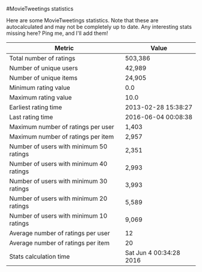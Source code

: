 #MovieTweetings statistics

Here are some MovieTweetings statistics. Note that these are autocalculated and may not be completely up to date. Any interesting stats missing here? Ping me, and I'll add them!

Metric | Value
--- | ---
Total number of ratings                 | 503,386
Number of unique users                  | 42,989
Number of unique items                  | 24,905
Minimum rating value                    | 0.0
Maximum rating value                    | 10.0
Earliest rating time                    | 2013-02-28 15:38:27
Last rating time                        | 2016-06-04 00:08:38
Maximum number of ratings per user      | 1,403
Maximum number of ratings per item      | 2,957
Number of users with minimum 50 ratings | 2,351
Number of users with minimum 40 ratings | 2,993
Number of users with minimum 30 ratings | 3,993
Number of users with minimum 20 ratings | 5,589
Number of users with minimum 10 ratings | 9,069
Average number of ratings per user      | 12
Average number of ratings per item      | 20
Stats calculation time                  | Sat Jun  4 00:34:28 2016

